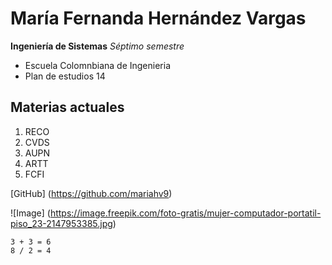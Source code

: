 # María Fernanda Hernández Vargas

**Ingeniería de Sistemas**
*Séptimo semestre*

* Escuela Colomnbiana de Ingenieria  
* Plan de estudios 14

## Materias actuales
1) RECO
1) CVDS
1) AUPN 
1) ARTT
1) FCFI

[GitHub] (https://github.com/mariahv9)

![Image] (https://image.freepik.com/foto-gratis/mujer-computador-portatil-piso_23-2147953385.jpg)

    3 + 3 = 6
    8 / 2 = 4